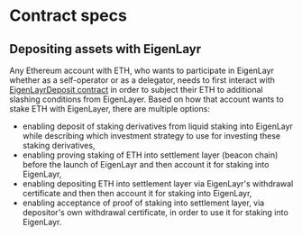 # Contract specs

## Depositing assets with EigenLayr
Any Ethereum account with ETH, who wants to participate in EigenLayr whether as a self-operator or as a delegator, needs to first interact with [EigenLayrDeposit contract](./EigenLayrDeposit.sol) in order to subject their ETH to additional slashing conditions from EigenLayer. Based on how that account wants to stake ETH with EigenLayer, there are multiple options:
  - enabling deposit of staking derivatives from liquid staking into EigenLayr while describing which     investment strategy to use for investing these staking derivatives,
  - enabling proving staking of ETH into settlement layer (beacon chain) before the launch of EigenLayr and then account it for staking into EigenLayr,
  - enabling depositing ETH into settlement layer via EigenLayr's withdrawal certificate and then then account it for staking into EigenLayr,
  - enabling acceptance of proof of staking into settlement layer, via depositor's own withdrawal certificate, in order to use it for staking into EigenLayr.
 
